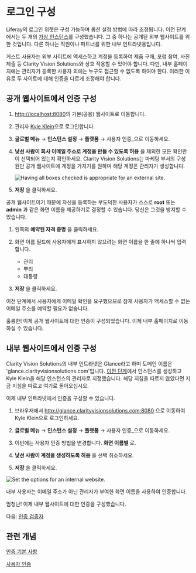 # 로그인 구성

Liferay의 로그인 위젯은 구성 가능하며 옵션 설정 방법에 따라 조정됩니다. 이전 단계에서는 두 개의 [가상 인스턴스](../../configuration/configuring-virtual-instances.md)를 구성했습니다. 그 중 하나는 공개된 외부 웹사이트를 위한 것입니다. 다른 하나는 직원이나 파트너를 위한 내부 인트라넷용입니다.

게스트 사용자는 외부 사이트에 액세스하고 계정을 등록하여 제품 구매, 포럼 참여, 사진 제출 등 Clarity Vision Solutions와 상호 작용할 수 있어야 합니다. 다만, 내부 홈페이지에는 관리자가 등록한 사용자 외에는 누구도 접근할 수 없도록 하여야 한다. 이러한 이유로 두 사이트에 대해 인증을 다르게 조정해야 합니다.

## 공개 웹사이트에서 인증 구성

1. <http://localhost:8080>의 기본(공용) 웹사이트로 이동합니다.

1. 관리자 [Kyle Klein](../../users-accounts-organizations/managing-users.md)으로 로그인합니다.

1. **글로벌 메뉴** &rarr; **인스턴스 설정** &rarr; **플랫폼** &rarr; 사용자 인증_으로 이동하세요.

1. **낯선 사람이 회사 이메일 주소로 계정을 만들 수 있도록 허용** 을 제외한 모든 확인란이 선택되어 있는지 확인하세요. Clarity Vision Solutions는 마케팅 부서의 구성원만 공개 웹사이트에 계정을 가지기를 원하며 해당 계정은 관리자가 생성합니다.

   ![Having all boxes checked is appropriate for an external site.](./configuring-sign-in/images/01.png)

1. **저장** 을 클릭하세요.

공개 웹사이트이기 때문에 자신을 등록하는 부도덕한 사용자가 스스로 **root** 또는 **admin** 과 같은 화면 이름을 제공하기로 결정할 수 있습니다. 당신은 그것을 방지할 수 있습니다.

1. 왼쪽의 **예약된 자격 증명** 을 클릭하세요.

1. 화면 이름 필드에 사용자에게 표시하지 않으려는 화면 이름을 한 줄에 하나씩 입력합니다.
   - 관리
   - 뿌리
   - 대통령

1. **저장** 을 클릭하세요.

이전 단계에서 사용자에게 이메일 확인을 요구했으므로 잠재 사용자가 액세스할 수 없는 이메일 주소를 예약할 필요가 없습니다.

훌륭한! 이제 공개 웹사이트에 대한 인증이 구성되었습니다. 이제 내부 홈페이지로 이동하실 수 있습니다.

## 내부 웹사이트에서 인증 구성

Clarity Vision Solutions의 내부 인트라넷은 Glance라고 하며 도메인 이름은 'glance.clarityvisionsolutions.com'입니다. [이전 단계](../../configuration/configuring-virtual-instances.md)에서 인스턴스를 생성하고 Kyle Klein을 해당 인스턴스의 관리자로 지정했습니다. 해당 지침을 따르지 않았다면 지금 지침을 따르고 여기로 돌아오십시오.

이제 내부 인트라넷에서 인증을 구성할 수 있습니다.

1. 브라우저에서 <http://glance.clarityvisionsolutions.com:8080> 으로 이동하여 Kyle Klein으로 로그인하세요.

1. **글로벌 메뉴** &rarr; **인스턴스 설정** &rarr; **플랫폼** &rarr; 사용자 인증_으로 이동하세요.

1. 이번에는 사용자 인증 방법을 변경합니다. **화면 이름별** 로.

1. **낯선 사람이 계정을 생성하도록 허용** 을 선택 취소하세요.

1. **저장** 을 클릭하세요.

![Set the options for an internal website.](./configuring-sign-in/images/02.png)

내부 사용자는 이메일 주소가 아닌 관리자가 부여한 화면 이름을 사용하여 인증합니다.

엄청난! 이제 내부 웹사이트에 대한 인증을 구성했습니다.

다음: [인증 검증자](./authentication-verifiers.md)

## 관련 개념

[인증 기본 사항](https://learn.liferay.com/w/dxp/installation-and-upgrades/securing-liferay/authentication-basics)

[사용자 인증](https://learn.liferay.com/web/guest/w/dxp/system-administration/configuring-liferay/virtual-instances/user-authentication)
